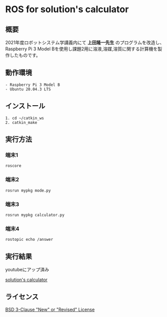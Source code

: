 # ROS for solution's calculator 

## 概要

2021年度ロボットシステム学講義内にて __上田隆一先生__ のプログラムを改造し、Raspberry Pi 3 Model Bを使用し課題2用に溶液,溶媒,溶質に関する計算機を製作したものです。

## 動作環境
```
- Raspberry Pi 3 Model B
- Ubuntu 20.04.3 LTS
```
## インストール
```
1. cd ~/catkin_ws
2. catkin_make
```
## 実行方法
### 端末1
```
roscore
```
### 端末2
```
rosrun mypkg mode.py
```
### 端末3
```
rosrun mypkg calculator.py
```
### 端末4
```
rostopic echo /answer
```

## 実行結果

youtubeにアップ済み

[solution's calculator ]()

## ライセンス

[BSD 3-Clause "New" or "Revised" License](https://github.com/mirokuwatanabe/kadai2-ros/blob/b8bc0559bc651b46e4cf94c16e88b9653dd05eee/COPYING)
